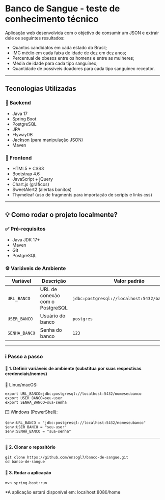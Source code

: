 # Banco de Sangue - teste de conhecimento técnico

Aplicação web desenvolvida com o objetivo de consumir um JSON e extrair dele os seguintes resultados:

-  Quantos candidatos em cada estado do Brasil;
-  IMC médio em cada faixa de idade de dez em dez anos;
-  Percentual de obesos entre os homens e entre as mulheres;
-  Média de idade para cada tipo sanguíneo;
-  Quantidade de possíveis doadores para cada tipo sanguíneo receptor.

---

## Tecnologias Utilizadas
### 🔧 Backend
- Java 17
- Spring Boot
- PostgreSQL
- JPA
- FlywayDB
- Jackson (para manipulação JSON)
- Maven

### 🎨 Frontend
- HTML5 + CSS3
- Bootstrap 4.6
- JavaScript + jQuery
- Chart.js (gráficos)
- SweetAlert2 (alertas bonitos)
- Thymeleaf (uso de fragments para importação de scripts e links css)

---
## 💡 Como rodar o projeto localmente?
### ✅ Pré-requisitos
- Java JDK 17+
- Maven
- Git
- PostgreSQL
### ⚙️ Variáveis de Ambiente
| Variável              | Descrição                              | Valor padrão             | Exemplo                          |
|-----------------------|------------------------------------------|---------------------------|----------------------------------|
| `URL_BANCO`           | URL de conexão com o PostgreSQL         | `jdbc:postgresql://localhost:5432/banco_sangue` | `jdbc:postgresql://localhost:5432/teste` |
| `USER_BANCO`          | Usuário do banco                        | `postgres`                | `admin`                          |
| `SENHA_BANCO`         | Senha do banco                          | `123`                     | `suaSenhaSegura`                |
---
### ℹ️ Passo a passo
#### 🔽 1. Definir variáveis de ambiente (substitua por suas respectivas credenciais/nomes)
🐧 Linux/macOS:
```
export URL_BANCO=jdbc:postgresql://localhost:5432/nomeseubanco
export USER_BANCO=seu-user
export SENHA_BANCO=sua-senha
```
🪟 Windows (PowerShell):
```
$env:URL_BANCO = "jdbc:postgresql://localhost:5432/nomeseubanco"
$env:USER_BANCO = "seu-user"
$env:SENHA_BANCO = "sua-senha"
```
---
#### 🔽 2. Clonar o repositório
```
git clone https://github.com/enzogl7/banco-de-sangue.git
cd banco-de-sangue
```
#### 🔽 3. Rodar a aplicação
```mvn spring-boot:run```

*A aplicação estará disponível em: localhost:8080/home


